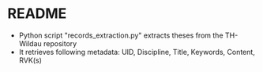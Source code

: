 # README

* Python script "records_extraction.py" extracts theses from the TH-Wildau repository
* It retrieves following metadata: UID, Discipline, Title, Keywords, Content, RVK(s)
